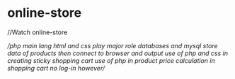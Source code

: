 # online-store
//Watch online-store

*/php main lang
html and css play major role
databases and mysql store data of products
then connect to browser and output 
use of php and css in creating sticky shopping cart 
use of php in product price calculation in shopping cart
no log-in however/*
